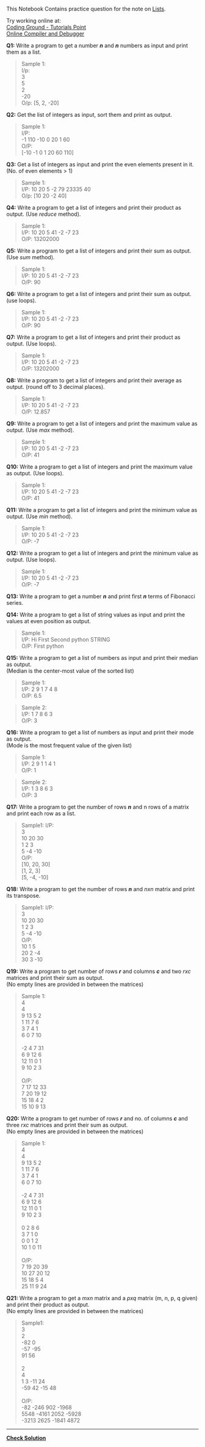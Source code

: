 This Notebook Contains practice question for the note on [Lists](DS_Lists.ipynb).

Try working online at:  
[Coding Ground - Tutorials Point](https://www.tutorialspoint.com/execute_python3_online.php)  
[Online Compiler and Debugger](https://www.onlinegdb.com/online_python_compiler)

**Q1:** Write a program to get a number ***n*** and ***n*** numbers as input and print them as a list.
>Sample 1:  
I/p:  
3<br>
5<br>
2<br>
-20  
O/p:
[5, 2, -20]

**Q2:** Get the list of integers as input, sort them and print as output.
>Sample 1:  
I/P:  
-1 110 -10 0 20 1 60  
O/P:  
[-10 -1 0 1 20 60 110]

**Q3:** Get a list of integers as input and print the even elements present in it. (No. of even elements > 1)
> Sample 1:  
I/P: 10 20 5 -2 79 23335 40  
O/p: [10 20 -2 40]

**Q4:** Write a program to get a list of integers and print their product as output. (Use *reduce* method).
> Sample 1:  
I/P: 10 20 5 41 -2 -7 23  
O/P: 13202000  

**Q5:** Write a program to get a list of integers and print their sum as output. (Use *sum* method).
> Sample 1:  
I/P: 10 20 5 41 -2 -7 23  
O/P: 90

**Q6:** Write a program to get a list of integers and print their sum as output. (use loops).
> Sample 1:  
I/P: 10 20 5 41 -2 -7 23  
O/P: 90  

**Q7:** Write a program to get a list of integers and print their product as output. (Use loops).
> Sample 1:  
I/P: 10 20 5 41 -2 -7 23  
O/P: 13202000  

**Q8:** Write a program to get a list of integers and print their average as output. (round off to 3 decimal places).
> Sample 1:  
I/P: 10 20 5 41 -2 -7 23  
O/P: 12.857  

**Q9:** Write a program to get a list of integers and print the maximum value as output. (Use *max* method).
> Sample 1:  
I/P: 10 20 5 41 -2 -7 23  
O/P: 41  

**Q10:** Write a program to get a list of integers and print the maximum value as output. (Use loops).
> Sample 1:  
I/P: 10 20 5 41 -2 -7 23  
O/P: 41  

**Q11:** Write a program to get a list of integers and print the minimum value as output. (Use *min* method).
> Sample 1:  
I/P: 10 20 5 41 -2 -7 23  
O/P: -7  

**Q12:** Write a program to get a list of integers and print the minimum value as output. (Use loops).
> Sample 1:  
I/P: 10 20 5 41 -2 -7 23  
O/P: -7  

**Q13:** Write a program to get a number ***n*** and print first ***n*** terms of Fibonacci series.

**Q14:** Write a program to get a list of string values as input and print the values at even position as output.
> Sample 1:  
I/P: Hi First Second python STRING  
O/P: First python  

**Q15:** Write a program to get a list of numbers as input and print their median as output.  
(Median is the center-most value of the sorted list)  
> Sample 1:  
I/P: 2 9 1 7 4 8  
O/P: 6.5  

>Sample 2:  
I/P: 1 7 8 6 3  
O/P: 3

**Q16:** Write a program to get a list of numbers as input and print their mode as output.  
(Mode is the most frequent value of the given list)  
> Sample 1:  
I/P: 2 9 1 1 4 1  
O/P: 1  

>Sample 2:  
I/P: 1 3 8 6 3  
O/P: 3

**Q17:** Write a program to get the number of rows ***n*** and n rows of a matrix and print each row as a list.  
> Sample1:
I/P:  
3<br>
10 20 30  
1 2 3  
5 -4 -10  
O/P:  
[10, 20, 30]  
[1, 2, 3]  
[5, -4, -10]  

**Q18:** Write a program to get the number of rows ***n*** and *nxn* matrix and print its transpose.  
> Sample1:
I/P:  
3<br>
10 20 30  
1 2 3  
5 -4 -10  
O/P:  
10 1 5  
20 2 -4  
30 3 -10  

**Q19:** Write a program to get number of rows ***r*** and columns ***c*** and two *rxc* matrices and print their sum as output.  
(No empty lines are provided in between the matrices)  
>Sample 1:  
4<br>
4<br>
9 13 5 2  
1 11 7 6  
3 7  4  1  
6 0  7 10   <br><br>
-2 4 7 31  
6 9 12 6  
12 11 0 1  
9 10 2 3  <br><br>
O/P:  
7 17 12 33  
7 20 19 12  
15 18 4 2  
15 10 9 13  

**Q20:** Write a program to get number of rows ***r*** and no. of columns ***c***  and three *rxc* matrices and print their sum as output.  
(No empty lines are provided in between the matrices)  
>Sample 1:  
4<br>
4<br>
9 13 5 2  
1 11 7 6  
3 7  4  1  
6 0  7 10   <br><br>
-2 4 7 31  
6 9 12 6  
12 11 0 1  
9 10 2 3  <br><br>
0 2 8 6  
3 7 1 0  
0 0 1 2  
10 1 0 11  <br><br>
O/P:  
7 19 20 39  
10 27 20 12   
15 18 5 4  
25 11 9 24  

**Q21:** Write a program to get a *mxn* matrix and a *pxq* matrix (m, n, p, q given) and print their product as output.  
(No empty lines are provided in between the matrices)
>Sample1:  
3<br>2<br>
-82 0  
-57 -95  
91 56  <br><br>
2<br>4<br>
1 3 -11 24  
-59 42 -15 48 <br><br>
O/P:  
-82 -246 902 -1968  
5548 -4161 2052 -5928  
-3213 2625 -1841 4872  
*****
**[Check Solution](Solution5.ipynb)**